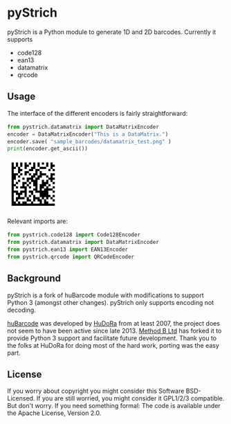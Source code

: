 pyStrich
========
pyStrich is a Python module to generate 1D and 2D barcodes. Currently it
supports

 * code128
 * ean13
 * datamatrix
 * qrcode

Usage
-----
The interface of the different encoders is fairly straightforward:

```python
from pystrich.datamatrix import DataMatrixEncoder
encoder = DataMatrixEncoder("This is a DataMatrix.")
encoder.save( "sample_barcodes/datamatrix_test.png" )
print(encoder.get_ascii())
```
![Sample of DataMatrix generated by the code above.](sample_barcodes/datamatrix_test.png)

Relevant imports are:

```python
from pystrich.code128 import Code128Encoder
from pystrich.datamatrix import DataMatrixEncoder
from pystrich.ean13 import EAN13Encoder
from pystrich.qrcode import QRCodeEncoder
```

Background
----------
pyStrich is a fork of huBarcode module with modifications to support Python 3 (amongst other changes). pyStrich
only supports encoding not decoding.

[huBarcode](https://github.com/hudora/huBarcode) was developed by [HuDoRa](http://www.hudora.de/en/) from at least 2007, the project does not seem to have been
active since late 2013. [Method B Ltd](http://method-b.uk) has forked it to provide Python 3 support and facilitate
future development. Thank you to the folks at HuDoRa for doing most of the hard work, porting was the easy part.

License
-------
If you worry about copyright you might consider this Software BSD-Licensed.
If you are still worried, you might consider it GPL1/2/3 compatible.
But don't worry. If you need something formal:
The code is available under the Apache License, Version 2.0.
